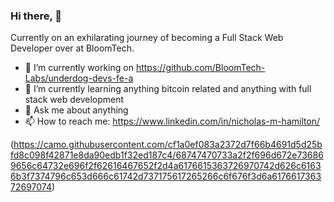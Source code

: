 ### Hi there,  👋

Currently on an exhilarating journey of becoming a Full Stack Web Developer over at BloomTech.

- 🔭 I’m currently working on https://github.com/BloomTech-Labs/underdog-devs-fe-a
- 🌱 I’m currently learning anything bitcoin related and anything with full stack web development 
- 💬 Ask me about anything
- 📫 How to reach me: https://www.linkedin.com/in/nicholas-m-hamilton/

(https://camo.githubusercontent.com/cf1a0ef083a2372d7f66b4691d5d25bfd8c098f42871e8da90edb1f32ed187c4/68747470733a2f2f696d672e736869656c64732e696f2f62616467652f2d4a6176615363726970742d626c61636b3f7374796c653d666c61742d737175617265266c6f676f3d6a617661736372697074)
<!--
**nhamilton1/nhamilton1** is a ✨ _special_ ✨ repository because its `README.md` (this file) appears on your GitHub profile.

Here are some ideas to get you started:

- 🔭 I’m currently working on ...
- 🌱 I’m currently learning ...
- 👯 I’m looking to collaborate on anything bitcoin related
- 🤔 I’m looking for help with ...
- 💬 Ask me about ...
- 📫 How to reach me: ...
-->
